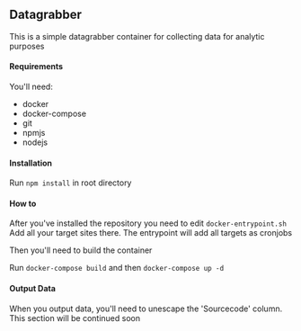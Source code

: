 ## Datagrabber

This is a simple datagrabber container for collecting data for analytic purposes

#### Requirements
You'll need:

-  docker
-  docker-compose
-  git
-  npmjs
-  nodejs

#### Installation
Run `npm install` in root directory

#### How to
After you've installed the repository you need to edit `docker-entrypoint.sh`
Add all your target sites there.
The entrypoint will add all targets as cronjobs

Then you'll need to build the container

Run `docker-compose build` and then `docker-compose up -d`


#### Output Data
When you output data, you'll need to unescape the 'Sourcecode' column.
This section will be continued soon